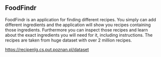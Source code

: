 ## FoodFindr

FoodFindr is an application for finding different recipes.
You simply can add different ingredients and the application will
show you recipes containing those ingredients.
Furthermore you can inspect those recipes and learn about the exact ingredients
you will need for it, including instructions.
The recipes are taken from huge dataset with over 2 million recipes.

https://recipenlg.cs.put.poznan.pl/dataset


